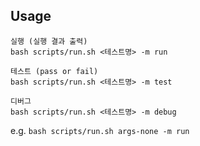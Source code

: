 ## Usage

```
실행 (실행 결과 출력)
bash scripts/run.sh <테스트명> -m run

테스트 (pass or fail)
bash scripts/run.sh <테스트명> -m test

디버그
bash scripts/run.sh <테스트명> -m debug
```

e.g. `bash scripts/run.sh args-none -m run`